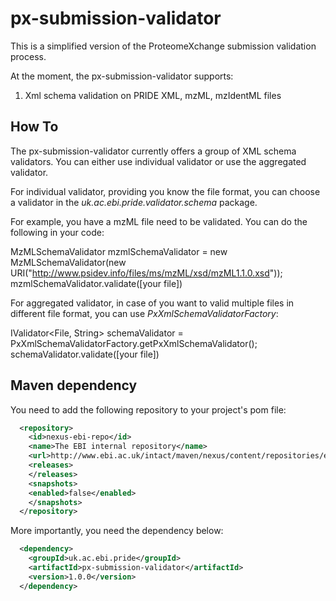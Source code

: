 px-submission-validator
=======================

This is a simplified version of the ProteomeXchange submission validation process. 

At the moment, the px-submission-validator supports:
  1. Xml schema validation on PRIDE XML, mzML, mzIdentML files
  
## How To

The px-submission-validator currently offers a group of XML schema validators. You can either use individual validator
 or use the aggregated validator.

For individual validator, providing you know the file format, you can choose a validator in the _uk.ac.ebi.pride.validator.schema_ package.

For example, you have a mzML file need to be validated. You can do the following in your code:

  MzMLSchemaValidator mzmlSchemaValidator = new MzMLSchemaValidator(new URI("http://www.psidev.info/files/ms/mzML/xsd/mzML1.1.0.xsd"));
  mzmlSchemaValidator.validate([your file])

For aggregated validator, in case of you want to valid multiple files in different file format, you can use _PxXmlSchemaValidatorFactory_:

  IValidator<File, String> schemaValidator = PxXmlSchemaValidatorFactory.getPxXmlSchemaValidator();
  schemaValidator.validate([your file])

## Maven dependency
You need to add the following repository to your project's pom file:

```xml
  <repository>
    <id>nexus-ebi-repo</id>
    <name>The EBI internal repository</name>
    <url>http://www.ebi.ac.uk/intact/maven/nexus/content/repositories/ebi-repo/</url>
    <releases>
    </releases>
    <snapshots>
    <enabled>false</enabled>
    </snapshots>
  </repository>
```
  
More importantly, you need the dependency below:

```xml
  <dependency>
    <groupId>uk.ac.ebi.pride</groupId>
    <artifactId>px-submission-validator</artifactId>
    <version>1.0.0</version>
  </dependency>
```
